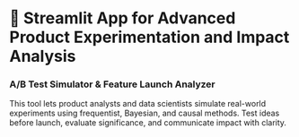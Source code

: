 # 🔬 Streamlit App for Advanced Product Experimentation and Impact Analysis
### A/B Test Simulator & Feature Launch Analyzer

This tool lets product analysts and data scientists simulate real-world experiments using frequentist, Bayesian, and causal methods. Test ideas before launch, evaluate significance, and communicate impact with clarity.
